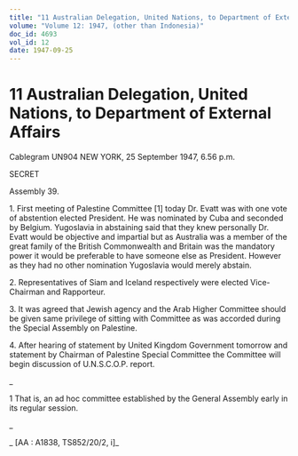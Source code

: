 ```yaml
---
title: "11 Australian Delegation, United Nations, to Department of External Affairs"
volume: "Volume 12: 1947, (other than Indonesia)"
doc_id: 4693
vol_id: 12
date: 1947-09-25
---
```


# 11 Australian Delegation, United Nations, to Department of External Affairs

Cablegram UN904 NEW YORK, 25 September 1947, 6.56 p.m.

SECRET

Assembly 39.

1\. First meeting of Palestine Committee [1] today Dr. Evatt was with one vote of abstention elected President. He was nominated by Cuba and seconded by Belgium. Yugoslavia in abstaining said that they knew personally Dr. Evatt would be objective and impartial but as Australia was a member of the great family of the British Commonwealth and Britain was the mandatory power it would be preferable to have someone else as President. However as they had no other nomination Yugoslavia would merely abstain.

2\. Representatives of Siam and Iceland respectively were elected Vice-Chairman and Rapporteur.

3\. It was agreed that Jewish agency and the Arab Higher Committee should be given same privilege of sitting with Committee as was accorded during the Special Assembly on Palestine.

4\. After hearing of statement by United Kingdom Government tomorrow and statement by Chairman of Palestine Special Committee the Committee will begin discussion of U.N.S.C.O.P. report.

_

1 That is, an ad hoc committee established by the General Assembly early in its regular session.

_

_ [AA : A1838, TS852/20/2, i]_
